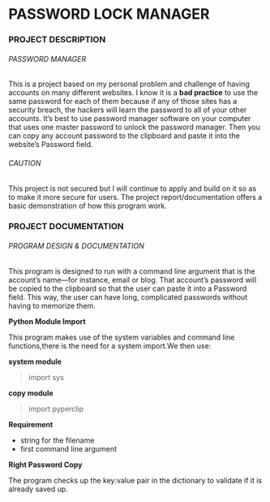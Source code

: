 # PASSWORD LOCK MANAGER

### PROJECT DESCRIPTION

######  PASSWORD MANAGER

This is a project based on my personal problem and challenge of having accounts on many different websites. I know it is a **bad practice** to 
use the same password for each of them because if any of those sites has 
a security breach, the hackers will learn the password to all of your other 
accounts. It’s best to use password manager software on your computer that 
uses one master password to unlock the password manager. Then you can 
copy any account password to the clipboard and paste it into the website’s 
Password field.

###### CAUTION
This project is not secured but I will continue to apply and build on it so as to make it more secure for users. The project report/documentation offers a basic demonstration of how this program work.

### PROJECT DOCUMENTATION

###### PROGRAM DESIGN & DOCUMENTATION

This program is designed to run with a command line argument 
that is the account’s name—for instance, email or blog. That account’s 
password will be copied to the clipboard so that the user can paste it into 
a Password field. This way, the user can have long, complicated passwords 
without having to memorize them.

**Python Module Import**

This program makes use of the system variables and command line functions,there is the need for a system import.We then use:

**system module**

> import sys

**copy module**
> import pyperclip

**Requirement**
* string for the filename
* first command line argument

**Right Password Copy**

The program checks up the key:value pair in the dictionary to validate if it is already saved up.

